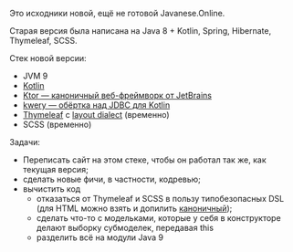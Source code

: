 
Это исходники новой, ещё не готовой Javanese.Online.

Старая версия была написана на
Java 8 + Kotlin, Spring, Hibernate, Thymeleaf, SCSS.

Стек новой версии:
* JVM 9
* [Kotlin](https://github.com/JetBrains/kotlin)
* [Ktor — каноничный веб-фреймворк от JetBrains](https://github.com/kotlin/ktor)
* [kwery — обёртка над JDBC для Kotlin](https://github.com/andrewoma/kwery/)
* [Thymeleaf](https://github.com/thymeleaf/thymeleaf) с
  [layout dialect](https://github.com/ultraq/thymeleaf-layout-dialect) (временно)
* SCSS (временно)

Задачи:
* Переписать сайт на этом стеке, чтобы он работал так же, как текущая версия;
* сделать новые фичи, в частности, кодревью;
* вычистить код
  * отказаться от Thymeleaf и SCSS в пользу типобезопасных DSL (для HTML
    можно взять и допилить [каноничный](https://github.com/Kotlin/kotlinx.html));
  * сделать что-то с модельками, которые у себя в конструкторе делают выборку субмоделек, передавая this
  * разделить всё на модули Java 9
